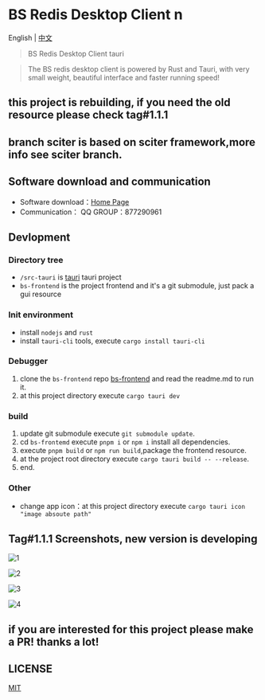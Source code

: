 # BS Redis Desktop Client n
English | [中文](./readme_cn.md)

> BS Redis Desktop Client tauri

> The BS redis desktop client is powered by Rust and Tauri, with very small weight, beautiful interface and faster running speed!

## this project is rebuilding, if you need the old resource please check tag#1.1.1

## branch sciter is based on sciter framework,more info see sciter branch. 

## Software download and communication

* Software download：[Home Page](http://bs.xsa.link)
* Communication： QQ GROUP：877290961

## Devlopment

### Directory tree

+ `/src-tauri` is  [tauri](https://tauri.studio/) tauri project
+ `bs-frontend` is the project frontend and it's a git submodule, just pack a gui resource

### Init environment

- install `nodejs` and `rust`
- install `tauri-cli` tools, execute `cargo install tauri-cli`

### Debugger
1. clone the `bs-frontend` repo [bs-frontend](https://github.com/fuyoo/bs-frontend.git) and read the readme.md to run it.  
2. at this project directory execute `cargo tauri dev` 

### build
1. update git submodule execute `git submodule update`.
2. cd `bs-frontemd` execute `pnpm i` or `npm i` install all dependencies.
3. execute `pnpm build` or `npm run build`,package the frontend resource.
4. at the project root directory execute `cargo tauri build -- --release`.
5. end.

### Other

- change app icon：at this project directory execute `cargo tauri icon "image absoute path"`


## Tag#1.1.1 Screenshots, new version is developing

![1](https://raw.githubusercontent.com/fuyoo/bs-redis-desktop-client/master/imgs/en_0.png)

![2](https://raw.githubusercontent.com/fuyoo/bs-redis-desktop-client/master/imgs/en_1.png)

![3](https://raw.githubusercontent.com/fuyoo/bs-redis-desktop-client/master/imgs/en_2.png)

![4](https://raw.githubusercontent.com/fuyoo/bs-redis-desktop-client/master/imgs/en_3.png)

## if you are interested for this project please make a PR! thanks a lot!

## LICENSE
[MIT](./LICENSE)
